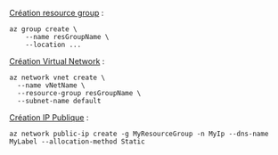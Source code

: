 [Création resource group](https://docs.microsoft.com/en-us/cli/azure/group?view=azure-cli-latest#az-group-create) :  

```console  
az group create \
    --name resGroupName \
    --location ... 
```

[Création Virtual Network](https://docs.microsoft.com/en-us/cli/azure/network/vnet?view=azure-cli-latest#az-network-vnet-create) :  
```console
az network vnet create \
  --name vNetName \
  --resource-group resGroupName \
  --subnet-name default
  ```

[Création IP Publique](https://docs.microsoft.com/en-us/cli/azure/network/public-ip?view=azure-cli-latest#az-network-public-ip-create) :  
```console
az network public-ip create -g MyResourceGroup -n MyIp --dns-name MyLabel --allocation-method Static
```  

